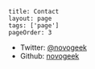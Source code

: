 ```
title: Contact
layout: page
tags: ['page']
pageOrder: 3
```

- Twitter: [@novogeek](http://twitter.com/novogeek)
- Github: [novogeek](http://github.com/novogeek)